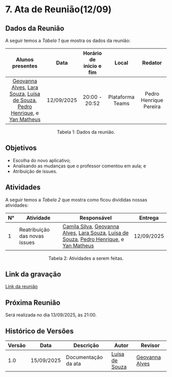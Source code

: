 # 7. Ata de Reunião(12/09)

## Dados da Reunião

A seguir temos a <i>Tabela 1</i> que mostra os dados da reunião:

| Alunos presentes  |  Data    | Horário de inicio e fim |  Local  | Redator |
| :--------------------------------------------------------------------------------------: | :--------: | :---------------------: | :--------------: | :--------------: |
|[Geovanna Alves](https://github.com/GeovannaUmbelino), [Lara Souza](https://github.com/mel14-hub), [Luísa de Souza](https://github.com/luisa12ll), [Pedro Henrique](https://github.com/pedrohpsantos), e [Yan Matheus](https://github.com/Yanmatheus0812) | 12/09/2025 |      20:00 - 20:52      | Plataforma Teams | Pedro Henrique Pereira|

<figcaption align="center">Tabela 1: Dados da reunião.</figcaption>

## Objetivos

- Escolha do novo aplicativo;
- Analisando as mudanças que o professor comentou em aula; e
- Atribuição de issues.


## Atividades

A seguir temos a <i>Tabela 2</i> que mostra como ficou divididas nossas atividades:

| N°| Atividade | Responsável | Entrega |
| ---- | ---- | ---- | ----| 
| 1 | Reatribuição das novas issues | [Camila Silva](https://github.com/CamilaSilvaC), [Geovanna Alves](https://github.com/GeovannaUmbelino), [Lara Souza](https://github.com/mel14-hub), [Luísa de Souza](https://github.com/luisa12ll), [Pedro Henrique](https://github.com/pedrohpsantos), e [Yan Matheus](https://github.com/Yanmatheus0812) | 12/09/2025 |

<figcaption align="center">Tabela 2: Atividades a serem feitas.</figcaption>

## Link da gravação

[Link da reunião](https://www.youtube.com/watch?v=Ysfx6ekLXDI&list=PLLWUvFk-8eapL5FB6mMvY3y0y_tqLEXji&index=6)

## Próxima Reunião

Será realizada no dia 13/09/2025, às 21:00.

## Histórico de Versões


| Versão | Data       | Descrição           | Autor                                                      | Revisor                                                 |
|--------|------------|--------------------|------------------------------------------------------------|----------------------------------------------------------|
| 1.0    | 15/09/2025 | Documentação da ata | [Luísa de Souza](https://github.com/luisa12ll)            | [Geovanna Alves](https://github.com/GeovannaUmbelino)    |



